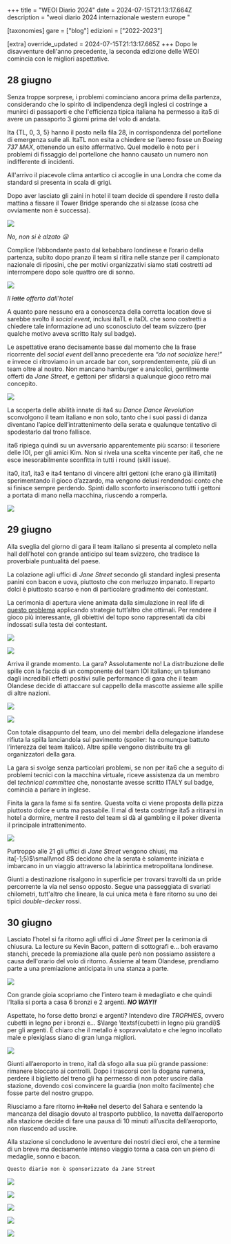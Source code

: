 +++
title = "WEOI Diario 2024"
date = 2024-07-15T21:13:17.664Z
description = "weoi diario 2024 internazionale western europe "

[taxonomies]
gare = ["blog"]
edizioni = ["2022-2023"]

[extra]
override_updated = 2024-07-15T21:13:17.665Z
+++
Dopo le disavventure dell'anno precedente, la seconda edizione delle WEOI comincia con le migliori aspettative.

## 28 giugno

Senza troppe sorprese, i problemi cominciano ancora prima della partenza, considerando che lo spirito di indipendenza degli inglesi ci costringe a munirci di passaporti e che l'efficienza tipica italiana ha permesso a ita5 di avere un passaporto 3 giorni prima del volo di andata.

Ita {TL, 0, 3, 5} hanno il posto nella fila 28, in corrispondenza del portellone di emergenza sulle ali. ItaTL non esita a chiedere se l’aereo fosse un *Boeing 737 MAX*, ottenendo un esito affermativo. Quel modello è noto per i problemi di fissaggio del portellone che hanno causato un numero non indifferente di incidenti.

All'arrivo il piacevole clima antartico ci accoglie in una Londra che come da standard si presenta in scala di grigi.

Dopo aver lasciato gli zaini in hotel il team decide di spendere il resto della mattina a fissare il Tower Bridge sperando che si alzasse (cosa che ovviamente non è successa).

![](/images/uploads/towe.jpg)

*No, non si è alzato :frowning:*

Complice l’abbondante pasto dal kebabbaro londinese e l’orario della partenza, subito dopo pranzo il team si ritira nelle stanze per il campionato nazionale di riposini, che per motivi organizzativi siamo stati costretti ad interrompere dopo sole quattro ore di sonno.

![](/images/uploads/latte.jpg)

*Il ~~latte~~ offerto dall'hotel*

A quanto pare nessuno era a conoscenza della corretta location dove si sarebbe svolto il *social event*, inclusi itaTL e itaDL che sono costretti a chiedere tale informazione ad uno sconosciuto del team svizzero (per qualche motivo aveva scritto Italy sul badge).

Le aspettative erano decisamente basse dal momento che la frase ricorrente del *social event* dell’anno precedente era *“do not socialize here!”* e invece ci ritroviamo in un arcade bar con, sorprendentemente, più di un team oltre al nostro. Non mancano hamburger e analcolici, gentilmente offerti da *Jane Street*, e gettoni per sfidarsi a qualunque gioco retro mai concepito.

![](/images/uploads/locale.jpg)

La scoperta delle abilità innate di ita4 su *Dance Dance Revolution* sconvolgono il team italiano e non solo, tanto che i suoi passi di danza diventano l’apice dell’intrattenimento della serata e qualunque tentativo di spodestarlo dal trono fallisce.

ita6 ripiega quindi su un avversario apparentemente più scarso: il tesoriere delle IOI, per gli amici Kim. Non si rivela una scelta vincente per ita6, che ne esce inesorabilmente sconfitta in tutti i round (skill issue).

ita0, ita1, ita3 e ita4 tentano di vincere altri gettoni (che erano già illimitati) sperimentando il gioco d’azzardo, ma vengono delusi rendendosi conto che si finisce sempre perdendo. Spinti dallo sconforto inseriscono tutti i gettoni a portata di mano nella macchina, riuscendo a romperla.

![](/images/uploads/gioco.png)

## 29 giugno

Alla sveglia del giorno di gara il team italiano si presenta al completo nella hall dell’hotel con grande anticipo sul team svizzero, che tradisce la proverbiale puntualità del paese.

La colazione agli uffici di *Jane Street* secondo gli standard inglesi presenta panini con bacon e uova, piuttosto che con merluzzo impanato. Il reparto dolci è piuttosto scarso e non di particolare gradimento dei contestant.

La cerimonia di apertura viene animata dalla simulazione in real life di [questo problema](https://leetcode.com/problems/cat-and-mouse/description/) applicando strategie tutt’altro che ottimali. Per rendere il gioco più interessante, gli obiettivi del topo sono rappresentati da cibi indossati sulla testa dei contestant.

![](/images/uploads/banana.jpg)

![](/images/uploads/hat.jpg)

Arriva il grande momento. La gara? Assolutamente no! La distribuzione delle spille con la faccia di un componente del team IOI italiano; un talismano dagli incredibili effetti positivi sulle performance di gara che il team Olandese decide di attaccare sul cappello della mascotte assieme alle spille di altre nazioni.

![](/images/uploads/peluche2.jpg)

![](/images/uploads/peluche.jpg)

Con totale disappunto del team, uno dei membri della delegazione irlandese rifiuta la spilla lanciandola sul pavimento (spoiler: ha comunque battuto l’interezza del team italico). Altre spille vengono distribuite tra gli organizzatori della gara.

La gara si svolge senza particolari problemi, se non per ita6 che a seguito di problemi tecnici con la macchina virtuale, riceve assistenza da un membro del *technical committee* che, nonostante avesse scritto ITALY sul badge, comincia a parlare in inglese.

Finita la gara la fame si fa sentire. Questa volta ci viene proposta della pizza piuttosto dolce e unta ma passabile.
Il mal di testa costringe ita5 a ritirarsi in hotel a dormire, mentre il resto del team si dà al gambling e il poker diventa il principale intrattenimento.

![](/images/uploads/poker.jpg)

Purtroppo alle 21 gli uffici di *Jane Street* vengono chiusi, ma ita[-1;5)$\small\mod 8$ decidono che la serata è solamente iniziata e imbarcano in un viaggio attraverso la labirintica metropolitana londinese.

Giunti a destinazione risalgono in superficie per trovarsi travolti da un pride percorrente la via nel senso opposto. Segue una passeggiata di svariati chilometri, tutt'altro che lineare, la cui unica meta è fare ritorno su uno dei tipici *double-decker* rossi.

## 30 giugno

Lasciato l’hotel si fa ritorno agli uffici di *Jane Street* per la cerimonia di chiusura. La lecture su Kevin Bacon, pattern di sottografi e… boh eravamo stanchi, precede la premiazione alla quale però non possiamo assistere a causa dell'orario del volo di ritorno.  Assieme al team Olandese, prendiamo parte a una premiazione anticipata in una stanza a parte.

![](/images/uploads/lecture.jpg)

Con grande gioia scopriamo che l’intero team è medagliato e che quindi l’Italia si porta a casa 6 bronzi e 2 argenti. ***NO WAY!!***

Aspettate, ho forse detto bronzi e argenti? Intendevo dire *TROPHIES*, ovvero cubetti in legno per i bronzi e… $\large \textsf{cubetti in legno più grandi}$ per gli argenti. È chiaro che il metallo è sopravvalutato e che legno incollato male e plexiglass siano di gran lunga migliori.

![](/images/uploads/trofei.jpg)

Giunti all’aeroporto in treno, ita1 dà sfogo alla sua più grande passione: rimanere bloccato ai controlli. Dopo i trascorsi con la dogana rumena, perdere il biglietto del treno gli ha permesso di non poter uscire dalla stazione, dovendo così convincere la guardia (non molto facilmente) che fosse parte del nostro gruppo.

Riusciamo a fare ritorno ~~in Italia~~ nel deserto del Sahara e sentendo la mancanza del disagio dovuto al trasporto pubblico, la navetta dall’aeroporto alla stazione decide di fare una pausa di 10 minuti all’uscita dell’aeroporto, non riuscendo ad uscire.

Alla stazione si concludono le avventure dei nostri dieci eroi, che a termine di un breve ma decisamente intenso viaggio torna a casa con un pieno di medaglie, sonno e bacon.

`Questo diario non è sponsorizzato da Jane Street` 

![](/images/uploads/coatodotpy.jpg)

![](/images/uploads/uscita.jpg)

![](/images/uploads/prem.jpg)

![](/images/uploads/gambling.jpg)

![](/images/uploads/aereo.jpg)
